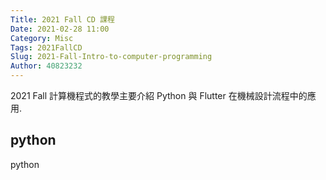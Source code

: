 ```yaml
---
Title: 2021 Fall CD 課程
Date: 2021-02-28 11:00
Category: Misc
Tags: 2021FallCD
Slug: 2021-Fall-Intro-to-computer-programming
Author: 40823232
---
```


2021 Fall 計算機程式的教學主要介紹 Python 與 Flutter 在機械設計流程中的應用.

<!-- PELICAN_END_SUMMARY -->

python
----
python

